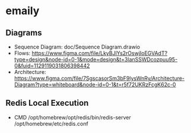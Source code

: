 # emaily

## Diagrams
- Sequence Diagram: doc/Sequence Diagram.drawio
- Flows: https://www.figma.com/file/LkyBJlYs2rOswjIoEGVAdT?type=design&node-id=0-1&mode=design&t=3lanSSWDcozpuu95-0&fuid=1129119031806398442
- Architecture: https://www.figma.com/file/7SgscasorSm3bF9lysWnRy/Architecture-Diagram?type=whiteboard&node-id=0-1&t=r5f72UKRzFcgK62c-0

## Redis Local Execution
- CMD /opt/homebrew/opt/redis/bin/redis-server /opt/homebrew/etc/redis.conf
